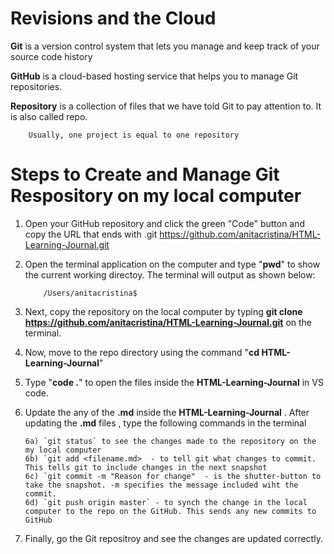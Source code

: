 # Revisions and the Cloud

**Git** is a version control system that lets you manage and keep track of your source code history

**GitHub** is a cloud-based hosting service that helps you to manage Git repositories.

**Repository** is a collection of files that we have told Git to pay attention to. It is also called repo.

        Usually, one project is equal to one repository
        
 # Steps to Create and Manage Git Respository on my local computer
 
 1) Open your GitHub repository and click the green "Code" button and copy the URL that ends with .git
           https://github.com/anitacristina/HTML-Learning-Journal.git
           
 2) Open the terminal application on the computer and type "**pwd**" to show the current working directoy. The terminal will output as shown below:
 
            /Users/anitacristina$
            
 3) Next, copy the repository on the local computer by typing **git clone https://github.com/anitacristina/HTML-Learning-Journal.git** on the terminal.
 
 4) Now, move to the repo directory using the command "**cd HTML-Learning-Journal**"
 
 5) Type "**code .**" to open the files inside the **HTML-Learning-Journal** in VS code. 
 
 6) Update the any of the **.md** inside the **HTML-Learning-Journal** . After updating the **.md** files , type the following commands in the terminal
 
        6a) `git status` to see the changes made to the repository on the my local computer
        6b) `git add <filename.md>  - to tell git what changes to commit. This tells git to include changes in the next snapshot
        6c) `git commit -m "Reason for change"  - is the shutter-button to take the snapshot. -m specifies the message included wiht the commit.
        6d) `git push origin master` - to synch the change in the local computer to the repo on the GitHub. This sends any new commits to GitHub
        
  7) Finally, go the Git repositroy and see the changes are updated correctly.
        
 
 

  
